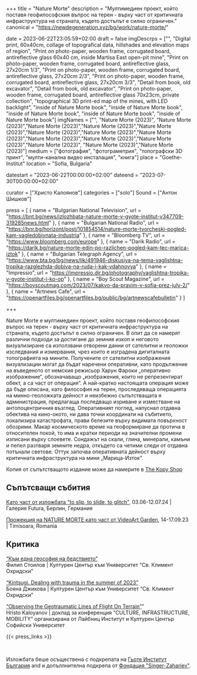+++
title = "Nature Morte"
description = "Мултимедиен проект, който поставя геофилософския въпрос на терен - върху част от критичната инфраструктура на страната, където достъпът е силно ограничен."
canonical = "https://newdegeneration.xyz/bg/work/nature-morte/"

date = 2023-06-22T23:05:59+02:00
draft = false
imgDescrps = ["", "Digital print, 60x40cm, collage of topografical data, hillshades and elevation maps of region", "Print on photo-paper, wooden frame, corrugated board, antireflective glass 60х40 cm, inside Martisa East open-pit mine", "Print on photo-paper, wooden frame, corrugated board, antireflective glass, 27x20cm 1/3", "Print on photo-paper, wooden frame, corrugated board, antireflective glass, 27x20cm 2/3", "Print on photo-paper, wooden frame, corrugated board, antireflective glass, 27x20cm 3/3", "Detail from book, old excavator", "Detail from book, old excavator", "Print on photo-paper, wooden frame, corrugated board, antireflective glass 70х23cm, private collection", "topographical 3D print-ed map of the mines, with LED backlight", "inside of Nature Morte book", "inside of Nature Morte book", "inside of Nature Morte book", "inside of Nature Morte book", "inside of Nature Morte book"]
imgNames = ["", "Nature Morte (2023)", "Nature Morte (2023)","Nature Morte (2023)","Nature Morte (2023)","Nature Morte (2023)","Nature Morte (2023)","Nature Morte (2023)","Nature Morte (2023)","Nature Morte (2023)","Nature Morte (2023)","Nature Morte (2023)","Nature Morte (2023)", "Nature Morte (2023)","Nature Morte (2023)"]
medium = ["фотография", "фотограметрия", "топографски 3D принт", "мулти-канална видео инсталация", "книга"]
place = "Goethe-Institut"
location = "Sofia, Bulgaria"

datestart = "2023-06-22T00:00:00+02:00"
dateend = "2023-07-30T00:00:00+02:00"

curator = ["Христо Калоянов"]
categories = ["solo"]
Sound = ["Антон Шишков"]

press = [
  { name = "Bulgarian National Television", url = "https://bnt.bg/news/izlozhbata-nature-morte-v-gyote-institut-v347709-319285news.html" },
  { name = "Bulgarian National Radio", url = "https://bnr.bg/horizont/post/101854514/nature-morte-tvorcheski-pogled-kam-vagledobivnata-industria" },
  { name = "Bloomberg TV", url = "https://www.bloomberg.com/europe" },
  { name = "Darik Radio", url = "https://darik.bg/nature-morte-edin-po-razlichen-pogled-kam-tec-marica-iztok" },
  { name = "Bulgarian Telegraph Agency", url = "https://www.bta.bg/bg/news/lik/491946-diskusiya-na-tema-vaglishtna-tropika-razglezhda-dobiva-na-ruda-i-kak-vdahnovya" },
  { name = "Impressio", url = "https://impressio.dir.bg/photography/vaglishtna-tropika-v-gyote-institut-i-ko-op" },
  { name = "Boy Scout Magazine", url = "https://boyscoutmag.com/2023/07/kakvo-da-pravim-v-sofia-prez-july-2/" },
  { name = "Artnews Cafe", url = "https://openartfiles.bg/openartfiles.bg/public/bg/artnewscafebulletin" }
]

+++

Nature Morte е мултимедиен проект, който поставя геофилософския въпрос на терен - върху част от критичната инфраструктура на страната, където достъпът е силно ограничен. В опит да се намерят различни подходи за достигане до земния изкоп и неговото визуализиране са използвани отворени данни от сателитни и геоложки изследвания и измервания, чрез които е изградена дигиталната топографията на мините.
Получените от сателитни изображения визуализации могат да бъдат наречени оперативни, като продължение на въведеното от немския режисьор Харун Фароки „оперативно изображение“, обозначаващо „изображения, които не репрезентират обект, а са част от операция“. А най-кратко настоящата операция може да бъде описана, като философия на терен, проследяваща операцията на минно-геоложката дейност и неизбежно съпътстващата я администрация, предлагаща последващо изриване и изместване на антопоцентричния възглед.
Оперативният поглед, напуснал отдавна обектива на кино-окото, ни дава точни координати на събитието, локализира катастрофата, прави белезите върху видимата повърхност обозрими. Макар космическото време на геоформиране да протича в относителен покой, то има и кратки периоди на значителни промени изписани върху слоевете. Сондажът на скали, глина, минерали, камъни и пепел разтваря земните недра, откъдето са четими следи от отдавна потънали светове. Оттук започва оперативната дейност върху критичната инфраструктура на мини „Марица-Изток“.

Копия от съпътстващото издание може да намерите в [The Kopy Shop](https://www.thekopy.shop/product/nature-morte)

## Съпътсващи събития
[Като част от изложбата "to slip, to slide, to glitch"](https://www.galeriefutura.de/en/larisa-crunteanu-sonja-hornung-to-slip-to-slide-to-glitch/), 03.06-12.07.24 | Галерия Futura, Берлин, Германия

[Прожекция на NATURE MORTE като част от VideoArt Garden](https://timisoara2023.eu/ro/evenimente/coatings-videoart-garden/), 14-17.09.23 | Timisoara, Romania

## Критика
[“Към една геософия на бедствието”](https://culturecenter-su.org/philip-stoilov-nature-morte/)<br>
Филип Стоилов | Културен Център към Университет  “Св. Климент Охридски”

[“Kintsugi. Dealing with trauma in the summer of 2023”](https://culturecenter-su.org/kritika-x-3-june2023-boyana-dzhikova/)<br>
Бояна Джикова | Културен Център към Университет  “Св. Климент Охридски”

[“Observing the Geotraumatic Lines of Flight On Terrain”](https://culturecenter-su.org/wp-content/uploads/2023/10/programme-2023.pdf)”
<br>
Hristo Kaloyanov | доклад за конференция “CULTURE, INFRASTRUCTURE, MOBILITY” организирана от Лайбниц Институт и Културен Център Софийски Университет

{{< press_links >}}

&nbsp;

Изложбата беше осъществена с подкрепата на [Гьоте Институт България](https://www.goethe.de/ins/bg/en/ver.cfm?event_id=24801982) and и допъллнителна подкрепа от [Фондация "Singer-Zahariev"](https://singer-zahariev.eu/projects/nature-morte-opening-at-goethe-institute/).